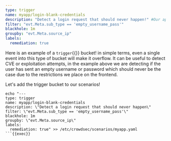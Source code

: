 ```yaml
---
type: trigger
name: myapp/login-blank-credentials
description: "Detect a login request that should never happen!" #Our application does not allow a request to be sent if username OR password is blank so if the backend receives this then the request must of been sent outside the application!
filter: "evt.Meta.sub_type == 'empty_username_pass'"
blackhole: 1m
groupby: "evt.Meta.source_ip"
labels:
  remediation: true
```

Here is an example of a `trigger`{{}} bucket! in simple terms, even a single event into this type of bucket will make it overflow. It can be useful to detect CVE or exploitation attempts, in the example above we are detecting if the user has sent an empty username or password which should never be the case due to the restrictions we place on the frontend.

Let's add the trigger bucket to our scenarios!
```
echo "---
type: trigger
name: myapp/login-blank-credentials
description: \"Detect a login request that should never happen\"
filter: \"evt.Meta.sub_type == 'empty_username_pass'\"
blackhole: 1m
groupby: \"evt.Meta.source_ip\"
labels:
  remediation: true" >> /etc/crowdsec/scenarios/myapp.yaml
```{{exec}}
